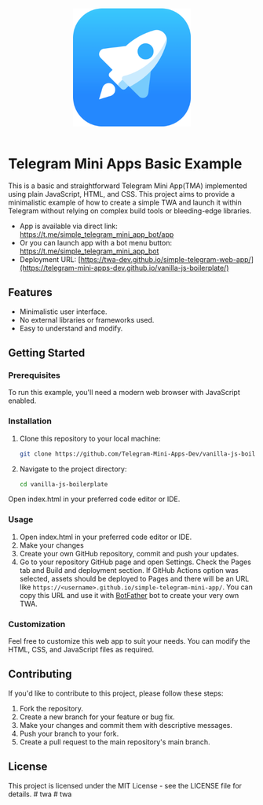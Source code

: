 <p align="center">
  <br>
  <img width="240" src="./assets/tapps.png" alt="logo of telegram web apps">
  <br>
  <br>
</p>

# Telegram Mini Apps Basic Example
This is a basic and straightforward Telegram Mini App(TMA) implemented using plain JavaScript, HTML, and CSS. This project aims to provide a minimalistic example of how to create a simple TWA and launch it within Telegram without relying on complex build tools or bleeding-edge libraries.

- App is available via direct link: https://t.me/simple_telegram_mini_app_bot/app
- Or you can launch app with a bot menu button: https://t.me/simple_telegram_mini_app_bot
- Deployment URL: [https://twa-dev.github.io/simple-telegram-web-app/](https://telegram-mini-apps-dev.github.io/vanilla-js-boilerplate/)

## Features
- Minimalistic user interface.
- No external libraries or frameworks used.
- Easy to understand and modify.

## Getting Started

### Prerequisites

To run this example, you'll need a modern web browser with JavaScript enabled.

### Installation

1. Clone this repository to your local machine:

   ```bash
   git clone https://github.com/Telegram-Mini-Apps-Dev/vanilla-js-boilerplate

2. Navigate to the project directory:

	```bash
	cd vanilla-js-boilerplate

Open index.html in your preferred code editor or IDE.

### Usage
1. Open index.html in your preferred code editor or IDE.
2. Make your changes
3. Create your own GitHub repository, commit and push your updates.
4. Go to your repository GitHub page and open Settings. Check the Pages tab and Build and deployment section. If GitHub Actions option was selected, assets should be deployed to Pages and there will be an URL like `https://<username>.github.io/simple-telegram-mini-app/`. You can copy this URL and use it with [BotFather](https://tg.me/BotFather) bot to create your very own TWA.

### Customization
Feel free to customize this web app to suit your needs. You can modify the HTML, CSS, and JavaScript files as required.

## Contributing
If you'd like to contribute to this project, please follow these steps:

1. Fork the repository.
2. Create a new branch for your feature or bug fix.
3. Make your changes and commit them with descriptive messages.
4. Push your branch to your fork.
5. Create a pull request to the main repository's main branch.

## License
This project is licensed under the MIT License - see the LICENSE file for details.
#   t w a 
 
 #   t w a 
 
 